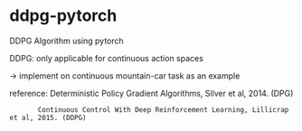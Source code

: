 # ddpg-pytorch
DDPG Algorithm using pytorch

DDPG: only applicable for continuous action spaces

-> implement on continuous mountain-car task as an example

reference: Deterministic Policy Gradient Algorithms, Silver et al, 2014. (DPG)

           Continuous Control With Deep Reinforcement Learning, Lillicrap et al, 2015. (DDPG)
